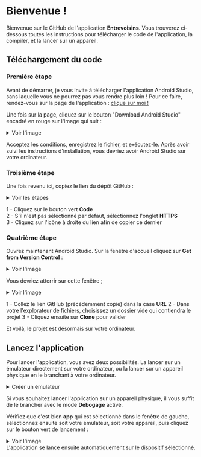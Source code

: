 # Bienvenue !

Bienvenue sur le GitHub de l'application **Entrevoisins**. Vous trouverez ci-dessous toutes les instructions pour télécharger le code de l'application, la compiler, et la lancer sur un appareil.


## Téléchargement du code

### Première étape

Avant de démarrer, je vous invite à télécharger l'application Android Studio, sans laquelle vous ne pourrez pas vous rendre plus loin !
Pour ce faire, rendez-vous sur la page de l'application : [clique sur moi !](https://developer.android.com/studio)

Une fois sur la page, cliquez sur le bouton "Download Android Studio" encadré en rouge sur l'image qui suit :

<details>
  <summary>Voir l'image</summary>

   ![android studio download](https://i.imgur.com/lqxLgWr.png)
   
</details>

Acceptez les conditions, enregistrez le fichier, et exécutez-le. Après avoir suivi les instructions d'installation, vous devriez avoir Android Studio sur votre ordinateur.

### Troisième étape

Une fois revenu ici, copiez le lien du dépôt GitHub :

<details>
  <summary>Voir les étapes</summary>

   ![etapes copie lien](https://i.imgur.com/bsUlIh4.png)
   
</details>

1 - Cliquez sur le bouton vert **Code**  
2 - S'il n'est pas séléctionné par défaut, séléctionnez l'onglet **HTTPS**  
3 - Cliquez sur l'icône à droite du lien afin de copier ce dernier  

### Quatrième étape

Ouvrez maintenant Android Studio. Sur la fenêtre d'accueil cliquez sur **Get from Version Control** :
<details> 
    <summary>Voir l'image</summary> 

   ![android studio download](https://i.imgur.com/d9RAlwo.png)
   
</details>

Vous devriez atterrir sur cette fenêtre ;
<details>
    <summary>Voir l'image</summary>
    
   ![android studio download](https://i.imgur.com/q8mizQa.png) 
   
</details>

1 - Collez le lien GitHub (précédemment copié) dans la case **URL**
2 - Dans votre l'explorateur de fichiers, choisissez un dossier vide qui contiendra le projet
3 - Cliquez ensuite sur **Clone** pour valider


Et voilà, le projet est désormais sur votre ordinateur.


## Lancez l'application

Pour lancer l'application, vous avez deux possibilités. La lancer sur un émulateur directement sur votre ordinateur, ou la lancer sur un appareil physique en le branchant à votre ordinateur.

<details>
    <summary>Créer un émulateur</summary>
  
 Sur Android Studio, rendez-vous en haut de votre écran, dans le menu **Tools**, sélectionnez **AVD Manager** :
  ![emulator example](https://i.imgur.com/7hv6lSC.png)
  
  Cliquez ensuite sur **Create Virtual Device** en bas à gauche de la fenêtre
  
  
  Choisissez le modèle qui vous souhaitez, puis cliquez sur **Next**
  ![emulator example 3](https://i.imgur.com/s4dmPXi.png)
  
  Téléchargez ensuite la version d'Android de votre choix en cliquant sur **Download**. Une fois le téléchargement terminé, cliquez sur **Finish**. Sélectionnez la version téléchargée, puis cliquez sur **Next**.
  ![emulator example 4](https://i.imgur.com/RxdeV4a.png)
  
  La dernière fenêtre vous offre certaines options, si vous ne souhaitez rien modifier, cliquez sur **Finish**.
  
  Voilà, vous venez de créer votre émulateur.
</details>

Si vous souhaitez lancer l'application sur un appareil physique, il vous suffit de le brancher avec le mode **Débogage** activé.

Vérifiez que c'est bien **app** qui est sélectionné dans le fenêtre de gauche, sélectionnez ensuite soit votre émulateur, soit votre appareil, puis cliquez sur le bouton vert de lancement :  
<details>
    <summary>Voir l'image</summary>
    
   ![emulator example 5](https://i.imgur.com/zM1wJ50.png) 
   
</details>
L'application se lance ensuite automatiquement sur le dispositif sélectionné.
